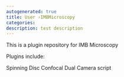 ```yaml
---
autogenerated: true
title: User ›IMBMicroscopy
categories: 
description: test description
---
```


This is a plugin repository for IMB Microscopy

Plugins include:

Spinning Disc Confocal Dual Camera script
